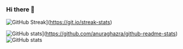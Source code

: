 ### Hi there 👋
![GitHub Streak](https://github-readme-streak-stats.herokuapp.com?user=&theme=radical)](https://git.io/streak-stats)

![GitHub stats](https://github-readme-stats.vercel.app/api?username=JefJacobs00)](https://github.com/anuraghazra/github-readme-stats)
![GitHub stats](https://github-readme-stats.vercel.app/api?username=JefJacobs00&count_private=true)






<!--
**JefJacobs00/JefJacobs00** is a ✨ _special_ ✨ repository because its `README.md` (this file) appears on your GitHub profile.

Here are some ideas to get you started:

- 🔭 I’m currently working on ...
- 🌱 I’m currently learning ...
- 👯 I’m looking to collaborate on ...
- 🤔 I’m looking for help with ...
- 💬 Ask me about ...
- 📫 How to reach me: ...
- 😄 Pronouns: ...
- ⚡ Fun fact: ...
-->
